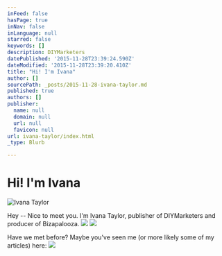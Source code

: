 ```yaml
---
inFeed: false
hasPage: true
inNav: false
inLanguage: null
starred: false
keywords: []
description: DIYMarketers
datePublished: '2015-11-28T23:39:24.590Z'
dateModified: '2015-11-28T23:39:20.410Z'
title: "Hi! I'm Ivana"
author: []
sourcePath: _posts/2015-11-28-ivana-taylor.md
published: true
authors: []
publisher:
  name: null
  domain: null
  url: null
  favicon: null
url: ivana-taylor/index.html
_type: Blurb

---
```

# Hi! I'm Ivana
![Ivana Taylor](https://the-grid-user-content.s3-us-west-2.amazonaws.com/d7a56d68-9b84-456a-b40d-02c703382134.jpg)

Hey -- Nice to meet you.  I'm Ivana Taylor, publisher of DIYMarketers and producer of Bizapalooza.  ![](https://the-grid-user-content.s3-us-west-2.amazonaws.com/839cc2a4-d81b-4888-bdf8-53cbbad296b4.png)
![](https://the-grid-user-content.s3-us-west-2.amazonaws.com/ec44342a-f5e6-4f61-ae3b-e80d1e58b7aa.png)

Have we met before?  Maybe you've seen me (or more likely some of my articles) here:
![](https://the-grid-user-content.s3-us-west-2.amazonaws.com/6f93f16f-5f91-41fd-9b05-9b4bcca8c08d.jpg)